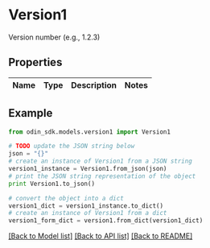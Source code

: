 # Version1

Version number (e.g., 1.2.3)

## Properties

Name | Type | Description | Notes
------------ | ------------- | ------------- | -------------

## Example

```python
from odin_sdk.models.version1 import Version1

# TODO update the JSON string below
json = "{}"
# create an instance of Version1 from a JSON string
version1_instance = Version1.from_json(json)
# print the JSON string representation of the object
print Version1.to_json()

# convert the object into a dict
version1_dict = version1_instance.to_dict()
# create an instance of Version1 from a dict
version1_form_dict = version1.from_dict(version1_dict)
```
[[Back to Model list]](../README.md#documentation-for-models) [[Back to API list]](../README.md#documentation-for-api-endpoints) [[Back to README]](../README.md)


